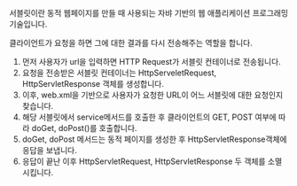 서블릿이란 동적 웹페이지를 만들 때 사용되는 자뱌 기반의 웹 애플리케이션 프로그래밍 기술입니다.

클라이언트가 요청을 하면 그에 대한 결과를 다시 전송해주는 역할을 합니다.

1. 먼저 사용자가 url을 입력하면 HTTP Request가 서블릿 컨테이너로 전송됩니다.
2. 요청을 전송받은 서블릿 컨테이너는 HttpServeletRequest, HttpServletResponse 객체를 생성합니다.
3. 이후, web.xml을 기반으로 사용자가 요청한 URL이 어느 서블릿에 대한 요청인지 찾습니다.
4. 해당 서블릿에서 service메서드를 호출한 후 클라이언트의 GET, POST 여부에 따라 doGet, doPost()를 호출합니다.
5. doGet, doPost 메서드는 동적 페이지를 생성한 후 HttpServletResponse객체에 응답을 보냅니다.
6. 응답이 끝난 이후 HttpServletRequest, HttpServletResponse 두 객체를 소멸시킵니다.